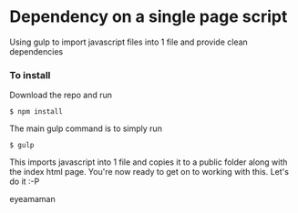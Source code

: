 # Dependency on a single page script

Using gulp to import javascript files into 1 file and provide clean dependencies

### To install

Download the repo and run

```
$ npm install
```

The main gulp command is to simply run

```
$ gulp
```

This imports javascript into 1 file and copies it to a public folder along with the index html page.  You're now ready to get on to working with this.  Let's do it :-P

eyeamaman